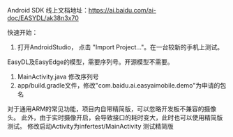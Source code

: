 Android SDK 线上文档地址：https://ai.baidu.com/ai-doc/EASYDL/ak38n3x70

快速开始：
1. 打开AndroidStudio， 点击 "Import Project..."。在一台较新的手机上测试。

EasyDL及EasyEdge的模型，需要序列号。开源模型不需要。
1. MainActivity.java 修改序列号
2. app/build.gradle文件，修改"com.baidu.ai.easyaimobile.demo"为申请的包名


对于通用ARM的常见功能，项目内自带精简版，可以忽略开发板不兼容的摄像头。
此外，由于实时摄像开启，会导致接口的耗时变大，此时也可以使用精简版测试。
修改启动Activity为infertest/MainActivity 测试精简版